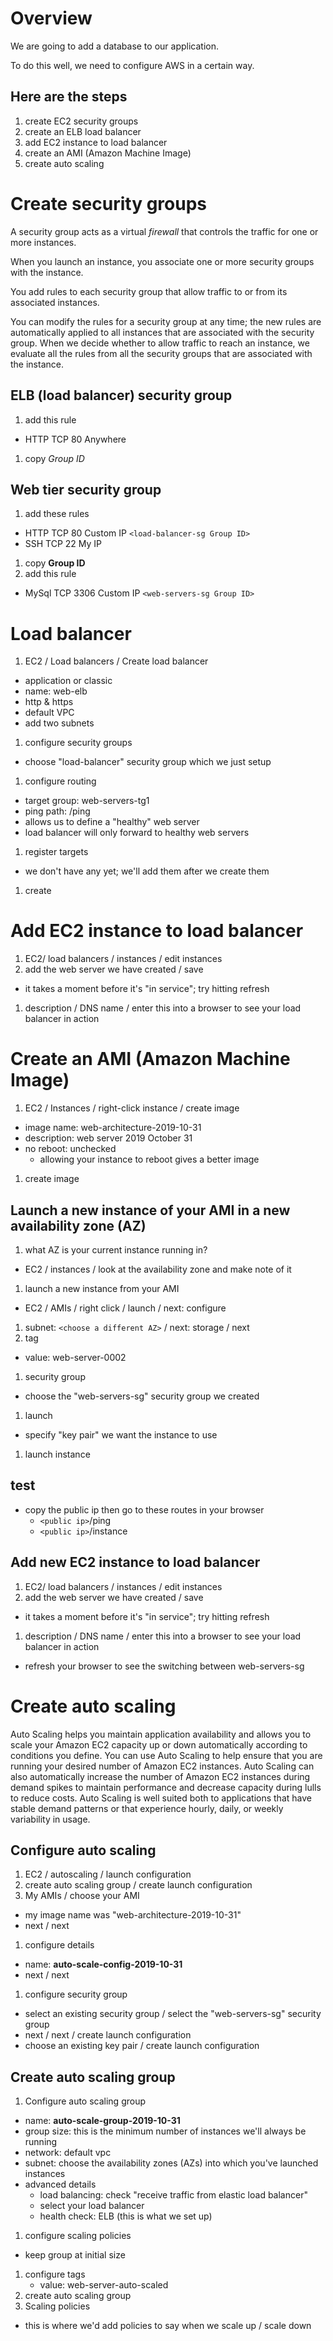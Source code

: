# Overview

We are going to add a database to our application.

To do this well, we need to configure AWS in a certain way.

## Here are the steps

1. create EC2 security groups
1. create an ELB load balancer
1. add EC2 instance to load balancer
1. create an AMI (Amazon Machine Image)
1. create auto scaling


# Create security groups

A security group acts as a virtual *firewall* that controls the traffic for one or more instances.

When you launch an instance, you associate one or more security groups with the instance.

You add rules to each security group that allow traffic to or from its associated instances.

You can modify the rules for a security group at any time; the new rules are automatically applied to all instances that are associated with the security group. When we decide whether to allow traffic to reach an instance, we evaluate all the rules from all the security groups that are associated with the instance.

## ELB (load balancer) security group
1. add this rule
  - HTTP TCP 80 Anywhere
1. copy *Group ID*
  
## Web tier security group
1. add these rules
  - HTTP TCP 80 Custom IP ```<load-balancer-sg Group ID>```
  - SSH TCP 22 My IP
1. copy **Group ID**
1. add this rule
  - MySql TCP 3306 Custom IP ```<web-servers-sg Group ID>```

# Load balancer
1. EC2 / Load balancers / Create load balancer
  - application or classic
  - name: web-elb
  - http & https
  - default VPC
  - add two subnets
1. configure security groups
  - choose "load-balancer" security group which we just setup
1. configure routing
  - target group: web-servers-tg1
  - ping path: /ping
  - allows us to define a "healthy" web server
  - load balancer will only forward to healthy web servers
1. register targets
  - we don't have any yet; we'll add them after we create them
1. create

# Add EC2 instance to load balancer
1. EC2/ load balancers / instances / edit instances
1. add the web server we have created / save
  - it takes a moment before it's "in service"; try hitting refresh
1. description / DNS name / enter this into a browser to see your load balancer in action

# Create an AMI (Amazon Machine Image)
1. EC2 / Instances / right-click instance / create image
  - image name: web-architecture-2019-10-31
  - description: web server 2019 October 31
  - no reboot: unchecked 
    - allowing your instance to reboot gives a better image
1. create image

## Launch a new instance of your AMI in a new availability zone (AZ)
1. what AZ is your current instance running in?
  - EC2 / instances / look at the availability zone and make note of it
1. launch a new instance from your AMI
  - EC2 / AMIs / right click / launch / next: configure
1. subnet: ```<choose a different AZ>``` / next: storage / next
1. tag
  - value: web-server-0002
1. security group
  - choose the "web-servers-sg" security group we created
1. launch
  - specify "key pair" we want the instance to use
1. launch instance

## test
  - copy the public ip then go to these routes in your browser
    - ```<public ip>```/ping
    - ```<public ip>```/instance

## Add new EC2 instance to load balancer
1. EC2/ load balancers / instances / edit instances
1. add the web server we have created / save
  - it takes a moment before it's "in service"; try hitting refresh
1. description / DNS name / enter this into a browser to see your load balancer in action
  - refresh your browser to see the switching between web-servers-sg
  
# Create auto scaling

Auto Scaling helps you maintain application availability and allows you to scale your Amazon EC2 capacity up or down automatically according to conditions you define. You can use Auto Scaling to help ensure that you are running your desired number of Amazon EC2 instances. Auto Scaling can also automatically increase the number of Amazon EC2 instances during demand spikes to maintain performance and decrease capacity during lulls to reduce costs. Auto Scaling is well suited both to applications that have stable demand patterns or that experience hourly, daily, or weekly variability in usage. 

## Configure auto scaling

1. EC2 / autoscaling / launch configuration
1. create auto scaling group / create launch configuration
1. My AMIs / choose your AMI
  - my image name was "web-architecture-2019-10-31"
  - next / next
1. configure details
  - name: **auto-scale-config-2019-10-31**
  - next / next
1. configure security group
  - select an existing security group / select the "web-servers-sg" security group
  - next / next / create launch configuration
  - choose an existing key pair / create launch configuration
  
## Create auto scaling group

1. Configure auto scaling group
  - name: **auto-scale-group-2019-10-31**
  - group size: this is the minimum number of instances we'll always be running
  - network: default vpc
  - subnet: choose the availability zones (AZs) into which you've launched instances
  - advanced details
    - load balancing: check "receive traffic from elastic load balancer"
    - select your load balancer
    - health check: ELB (this is what we set up)
1. configure scaling policies
  - keep group at initial size
1. configure tags
    - value: web-server-auto-scaled
1. create auto scaling group
1. Scaling policies
  - this is where we'd add policies to say when we scale up / scale down 
